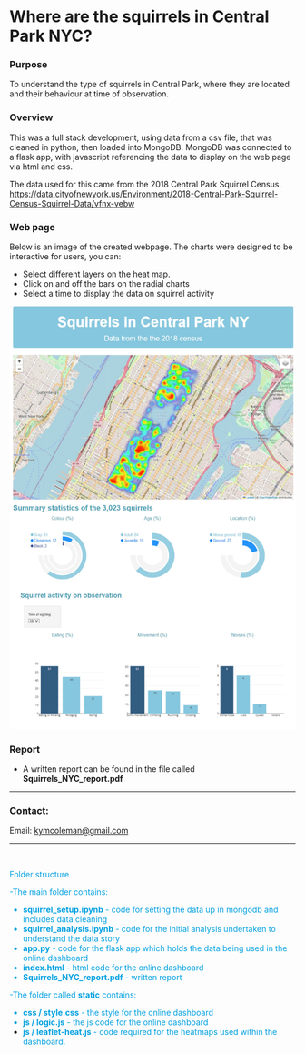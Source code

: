 # Where are the squirrels in Central Park NYC?

### **Purpose**
 To understand the type of squirrels in Central Park, where they are located and their behaviour at time of observation.

 ### **Overview**
This was a full stack development, using data from a csv file, that was cleaned in python, then loaded into MongoDB.  MongoDB was connected to a flask app, with javascript referencing the data to display on the web page via html and css.  

The data used for this came from the 2018 Central Park Squirrel Census. 
https://data.cityofnewyork.us/Environment/2018-Central-Park-Squirrel-Census-Squirrel-Data/vfnx-vebw

 
### **Web page**
Below is an image of the created webpage.  The charts were designed to be interactive for users, you can:
- Select different layers on the heat map.
- Click on and off the bars on the radial charts
-  Select a time to display the data on squirrel activity

![squirrels_webpage](squirrels_webpage.jpg) 

### **Report**
 - A written report can be found in the file called **Squirrels_NYC_report.pdf**

------------------------------------------------------------------------

### **Contact:**
Email: kymcoleman@gmail.com


------------------------------------------------------------------------
<br/>

<font color="slate"> Folder structure

-The main folder contains:
- **squirrel_setup.ipynb** - code for setting the data up in mongodb and includes data cleaning
- **squirrel_analysis.ipynb** - code for the initial analysis undertaken to understand the data story
- **app.py** - code for the flask app which holds the data being used in the online dashboard
- **index.html** - html code for the online dashboard
- **Squirrels_NYC_report.pdf** - written report

-The folder called **static** contains:
- **css / style.css** - the style for the online dashboard
- **js / logic.js** - the js code for the online dashboard
- **js / leaflet-heat.js** - code required for the heatmaps used within the dashboard.</font>
